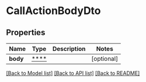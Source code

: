 # CallActionBodyDto

## Properties
Name | Type | Description | Notes
------------ | ------------- | ------------- | -------------
**body** | [****](.md) |  | [optional] 

[[Back to Model list]](../../README.md#documentation-for-models) [[Back to API list]](../../README.md#documentation-for-api-endpoints) [[Back to README]](../../README.md)

